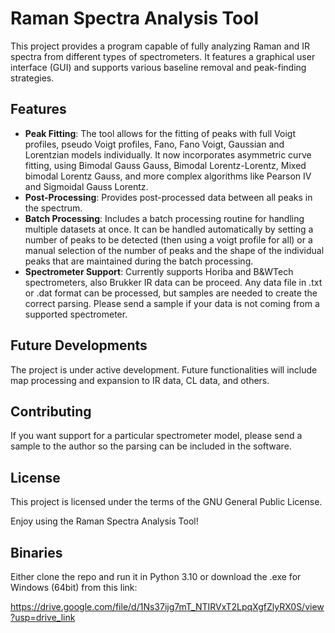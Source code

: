 # Raman Spectra Analysis Tool

This project provides a program capable of fully analyzing Raman and IR spectra from different types of spectrometers. It features a graphical user interface (GUI) and supports various baseline removal and peak-finding strategies.

## Features

- **Peak Fitting**: The tool allows for the fitting of peaks with full Voigt profiles, pseudo Voigt profiles, Fano, Fano Voigt, Gaussian and Lorentzian models individually. It now incorporates asymmetric curve fitting, using Bimodal Gauss Gauss, Bimodal Lorentz-Lorentz, Mixed bimodal Lorentz Gauss, and more complex algorithms like Pearson IV and Sigmoidal Gauss Lorentz.
- **Post-Processing**: Provides post-processed data between all peaks in the spectrum.
- **Batch Processing**: Includes a batch processing routine for handling multiple datasets at once. It can be handled automatically by setting a number of peaks to be detected (then using a voigt profile for all) or a manual selection of the number of peaks and the shape of the individual peaks that are maintained during the batch processing.
- **Spectrometer Support**: Currently supports Horiba and B&WTech spectrometers, also Brukker IR data can be proceed. Any data file in .txt or .dat format can be processed, but samples are needed to create the correct parsing. Please send a sample if your data is not coming from a supported spectrometer.

## Future Developments

The project is under active development. Future functionalities will include map processing and expansion to IR data, CL data, and others.

## Contributing

If you want support for a particular spectrometer model, please send a sample to the author so the parsing can be included in the software.

## License

This project is licensed under the terms of the GNU General Public License.

Enjoy using the Raman Spectra Analysis Tool!

## Binaries

Either clone the repo and run it in Python 3.10 or download the .exe for Windows (64bit) from this link:

https://drive.google.com/file/d/1Ns37ijg7mT_NTIRVxT2LpqXgfZlyRX0S/view?usp=drive_link
